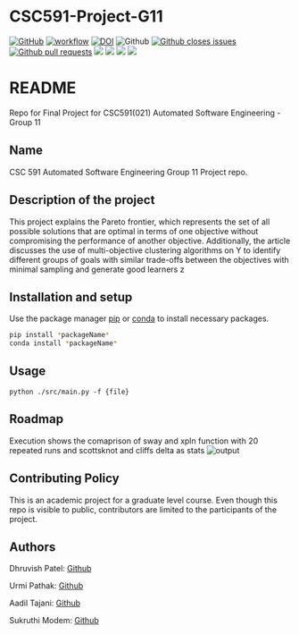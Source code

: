 # CSC591-Project-G11

[![GitHub](https://img.shields.io/github/license/aadiltajani/CSC591-Project-G11)](https://github.com/aadiltajani/CSC591-Project-G11/blob/main/LICENSE.md)
[![workflow](https://github.com/aadiltajani/CSC591-Project-G11/actions/workflows/main.yml/badge.svg)](https://github.com/aadiltajani/CSC591-Project-G11/actions)
[![DOI](https://zenodo.org/badge/625336929.svg)](https://zenodo.org/badge/latestdoi/625336929)
![Github](https://img.shields.io/badge/language-python-red.svg)
[![Github closes issues](https://img.shields.io/github/issues-closed-raw/aadiltajani/CSC591-Project-G11)](https://github.com/aadiltajani/CSC591-Project-G11/issues?q=is%3Aissue+is%3Aclosed)
[![Github pull requests](https://img.shields.io/github/issues-pr/aadiltajani/CSC591-Project-G11)](https://github.com/aadiltajani/CSC591-Project-G11/pulls)
![](https://img.shields.io/badge/OS-Linux-Python_informational?style=flat&logo=<LOGO_NAME>&logoColor=white&color=0000FF)
[![](https://img.shields.io/badge/Code-Python-informational?style=flat&logo=<LOGO_NAME>&logoColor=white&color=FF0000)](https://www.python.org/download/releases/3.0/)
[![](https://img.shields.io/badge/IDE-IntelliJ_IDEA-informational?style=flat&logo=<LOGO_NAME>&logoColor=white&color=FFA500)](https://www.jetbrains.com/idea/)
[![](https://img.shields.io/badge/Shell-Bash-informational?style=flat&logo=<LOGO_NAME>&logoColor=white&color=ffffff)](https://www.gnu.org/software/bash/)
# README
Repo for Final Project for CSC591(021) Automated Software Engineering - Group 11

## Name
CSC 591 Automated Software Engineering Group 11 Project repo.

## Description of the project
This project explains the Pareto frontier, which represents the set of all possible solutions that are optimal in terms of one objective without compromising the performance of another objective. Additionally, the article discusses the use of multi-objective clustering algorithms on Y to identify different groups of goals with similar trade-offs between the objectives with minimal sampling and generate good learners z


## Installation and setup

Use the package manager [pip](https://pip.pypa.io/en/stable/) or [conda](https://docs.conda.io/en/latest/)
to install necessary packages.

```bash
pip install *packageName*
conda install *packageName*
```



## Usage

```
python ./src/main.py -f {file}
```

## Roadmap

Execution shows the comaprison of sway and xpln function with 20 repeated runs and scottsknot and cliffs delta as stats
![output](https://github.com/aadiltajani/CSC591-Project-G11/actions/runs/4761208659/jobs/8462236028)

## Contributing Policy

This is an academic project for a graduate level course. Even though this repo is visible to public, contributors are limited to the participants of the project.

## Authors

Dhruvish Patel: [Github](https://github.com/Dhruvish-Patel)

Urmi Pathak: [Github](https://github.com/urmi6899)

Aadil Tajani: [Github](https://github.com/aadiltajani)

Sukruthi Modem: [Github](https://github.com/sukruthimodem)
